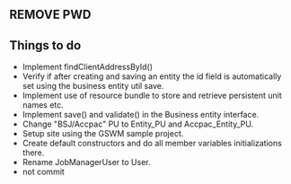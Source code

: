 ## REMOVE PWD

## Things to do
- Implement findClientAddressById()
- Verify if after creating and saving an entity the id field is automatically set
  using the business entity util save.
- Implement use of resource bundle to store and retrieve persistent unit names etc.
- Implement save() and validate() in the Business entity interface.
- Change "BSJ/Accpac" PU to Entity_PU and Accpac_Entity_PU.
- Setup site using the GSWM sample project.
- Create default constructors and do all member variables initializations there.
- Rename JobManagerUser to User.
- not commit
